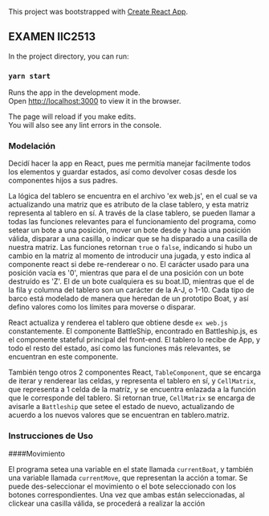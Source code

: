 This project was bootstrapped with [Create React App](https://github.com/facebook/create-react-app).

## EXAMEN IIC2513

In the project directory, you can run:

### `yarn start`

Runs the app in the development mode.<br />
Open [http://localhost:3000](http://localhost:3000) to view it in the browser.

The page will reload if you make edits.<br />
You will also see any lint errors in the console.

### Modelación

Decidí hacer la app en React, pues me permitía manejar facilmente todos los elementos y guardar estados, así como devolver cosas desde los componentes hijos a sus padres.

La lógica del tablero se encuentra en el archivo 'ex web.js', en el cual se va actualizando una matriz que es atributo de la clase tablero, y esta matriz representa al tablero en sí. A través de la clase tablero, se pueden llamar a todas las funciones relevantes para el funcionamiento del programa, como setear un bote a una posición, mover un bote desde y hacia una posición válida, disparar a una casilla, o indicar que se ha disparado a una casilla de nuestra matriz. Las funciones retornan `true` o `false`, indicando si hubo un cambio en la matriz al momento de introducir una jugada, y esto indica al componente react si debe re-renderear o no. El carácter usado para una posición vacía es '0', mientras que para el de una posición con un bote destruído es 'Z'. El de un bote cualquiera es su boat.ID, mientras que el de la fila y columna del tablero son un carácter de la A-J, o 1-10. Cada tipo de barco está modelado de manera que heredan de un prototipo Boat, y así defino valores como los límites para moverse o disparar.

React actualiza y renderea el tablero que obtiene desde `ex web.js` constantemente. El componente BattleShip, encontrado en Battleship.js, es el componente stateful principal del front-end. El tablero lo recibe de App, y todo el resto del estado, así como las funciones más relevantes, se encuentran en este componente.

También tengo otros 2 componentes React, `TableComponent`, que se encarga de iterar y renderear las celdas, y representa el tablero en sí, y `CellMatrix`, que representa a 1 celda de la matríz, y se encuentra enlazada a la función que le corresponde del tablero. Si retornan true, `CellMatrix` se encarga de avisarle a `Battleship` que setee el estado de nuevo, actualizando de acuerdo a los nuevos valores que se encuentran en tablero.matriz.

### Instrucciones de Uso

####Movimiento

El programa setea una variable en el state llamada `currentBoat`, y también una variable llamada `currentMove`, que representan la acción a tomar.  Se puede des-seleccionar el movimiento o el bote seleccionado con los botones correspondientes. Una vez que ambas están seleccionadas, al clickear una casilla válida, se procederá a realizar la acción 
